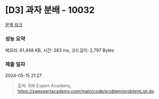# [D3] 과자 분배 - 10032 

[문제 링크](https://swexpertacademy.com/main/code/problem/problemDetail.do?contestProbId=AXJZ6_6KCLcDFAU3) 

### 성능 요약

메모리: 61,448 KB, 시간: 283 ms, 코드길이: 2,797 Bytes

### 제출 일자

2024-05-15 21:27



> 출처: SW Expert Academy, https://swexpertacademy.com/main/code/problem/problemList.do